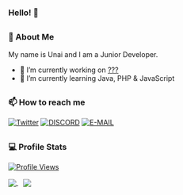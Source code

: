 ### Hello! 👋
##
### 🦔 About Me
My name is Unai and I am a Junior Developer.
- 🔭 I’m currently working on [???](https://twitter.com/unaisitx)
- 🌱 I’m currently learning Java, PHP & JavaScript
##
### 📫 How to reach me
[![Twitter](https://img.shields.io/badge/Twitter-1DA1F2?style=for-the-badge&logo=twitter&logoColor=white)](https://twitter.com/unaisitx)
[![DISCORD](https://img.shields.io/badge/Discord-7289DA?style=for-the-badge&logo=discord&logoColor=white)](https://moonly.tech/discord)
[![E-MAIL](https://img.shields.io/badge/EMAIL-282e54?style=for-the-badge&logo=mail&logoColor=white)](mailto:unaisitx@gmail.com)
##
### 💻 Profile Stats
<a href="https://github.com/Moonlyy">
  <p>
    <img src="https://komarev.com/ghpvc/?username=moonlyy" alt="Profile Views">
  </p>
</a>
<a href="https://github.com/moonlyy">
  <img align="center" src="https://github-readme-stats.vercel.app/api?username=moonlyy&show_icons=true&count_private=true&theme=synthwave" />
</a>
<a style="margin-left:10px;" href="https://github.com/moonlyy">
  <img align="center" src="https://github-readme-stats.vercel.app/api/top-langs/?username=moonlyy&layout=compact&theme=synthwave" />
</a>

##
